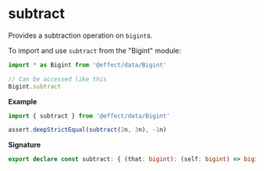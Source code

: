 # subtract

Provides a subtraction operation on `bigint`s.

To import and use `subtract` from the "Bigint" module:

```ts
import * as Bigint from '@effect/data/Bigint'

// Can be accessed like this
Bigint.subtract
```

**Example**

```ts
import { subtract } from '@effect/data/Bigint'

assert.deepStrictEqual(subtract(2n, 3n), -1n)
```

**Signature**

```ts
export declare const subtract: { (that: bigint): (self: bigint) => bigint; (self: bigint, that: bigint): bigint }
```
